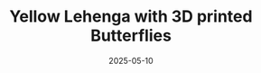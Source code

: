 ---
draft: false
title: Yellow Lehenga with 3D printed Butterflies
description: |
  A yellow lehenga with 3D printed butterflies all over, puff sleeves and a pocket, 3D printed back belts, beads, butterflies and latkan!
maker: Kinnera
year: 2025
images:
  - src: assets/uploads/YellowButterflyLehenga_Ep5_1.JPG
    caption: Yellow Lehenga with 3D printed Butterflies full overview
  - src: assets/uploads/YellowButterflyLehenga_Ep5_2.JPG
    caption: Yellow Lehenga with 3D printed Butterflies with tulips
  - src: assets/uploads/YellowButterflyLehenga_Ep5_3.JPG
    caption: Yellow Lehenga with 3D printed Butterflies blouse back
  - src: assets/uploads/YellowButterflyLehenga_Ep5_4.JPG
    caption: Yellow Lehenga with 3D printed Butterflies sleeves
date: 2025-05-10
---